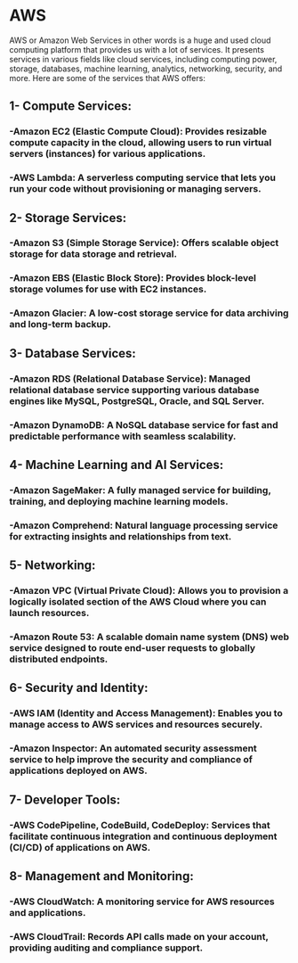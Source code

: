# AWS 
AWS or Amazon Web Services in other words is a huge and used cloud computing platform that provides us with a lot of services. 
It presents services in various fields like cloud services, including computing power, storage, databases, machine learning, analytics, networking, security, and more.
Here are some of the services that AWS offers:
## 1- Compute Services:
### -**Amazon EC2 (Elastic Compute Cloud):** Provides resizable compute capacity in the cloud, allowing users to run virtual servers (instances) for various applications.
### -**AWS Lambda:** A serverless computing service that lets you run your code without provisioning or managing servers.

## 2- Storage Services:
### -**Amazon S3 (Simple Storage Service):** Offers scalable object storage for data storage and retrieval.
### -**Amazon EBS (Elastic Block Store):** Provides block-level storage volumes for use with EC2 instances.
### -**Amazon Glacier:** A low-cost storage service for data archiving and long-term backup.

## 3- Database Services:
### -**Amazon RDS (Relational Database Service):** Managed relational database service supporting various database engines like MySQL, PostgreSQL, Oracle, and SQL Server.
### -**Amazon DynamoDB:** A NoSQL database service for fast and predictable performance with seamless scalability.


## 4- Machine Learning and AI Services:
### -**Amazon SageMaker:** A fully managed service for building, training, and deploying machine learning models.
### -**Amazon Comprehend:** Natural language processing service for extracting insights and relationships from text.

## 5- Networking:
### -**Amazon VPC (Virtual Private Cloud):** Allows you to provision a logically isolated section of the AWS Cloud where you can launch resources.
### -**Amazon Route 53:** A scalable domain name system (DNS) web service designed to route end-user requests to globally distributed endpoints.

## 6- Security and Identity:
### -**AWS IAM (Identity and Access Management):** Enables you to manage access to AWS services and resources securely.
### -**Amazon Inspector:** An automated security assessment service to help improve the security and compliance of applications deployed on AWS.

## 7- Developer Tools:
### -**AWS CodePipeline, CodeBuild, CodeDeploy:** Services that facilitate continuous integration and continuous deployment (CI/CD) of applications on AWS.

## 8- Management and Monitoring:
### -**AWS CloudWatch:** A monitoring service for AWS resources and applications.
### -**AWS CloudTrail:** Records API calls made on your account, providing auditing and compliance support.

